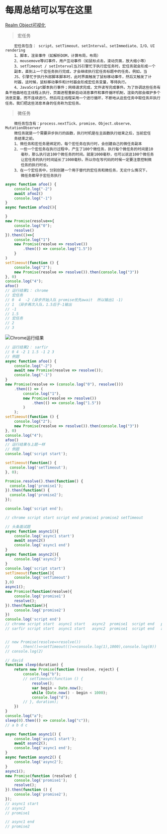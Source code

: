 # 每周总结可以写在这里

[Realm Object可视化](https://codesandbox.io/s/little-lake-31s9r?file=/index.html)

>宏任务

        宏任务包含： script、setTimeout、setInterval、setImmediate、I/O、UI rendering
        1、脚本，渲染事件（如解析DOM，计算布局，布局）
        2、mousemove等UI事件，用户互动事件（如鼠标点击，滚动页面，放大缩小等）
        3、setTimeout / setInterval当JS引擎忙于执行宏任务时，宏任务就会形成一个
        副本，直到上一个宏任务执行完成，才会继续执行宏任务标题中的任务。例如，当
        JS、引擎忙于执行外部脚本脚本时，此时界面触发了鼠标移动事件，然后又触发了计
        时器，这时候，鼠标移动事件和计时器会形成宏任务变量，等待执行。
        4、JavaScript脚本执行事件；网络请求完成，文件读写完成事件。为了协调这些任务有条不扭曲地在主线程上执行，页面进程重新启动消息事件和事件循环机制，渲染内部会维护多个消息变量，而不连续进行。然后将主线程采用一个进行循环，不断地从这些任务中取任务并执行任务。我们把这些消息本身的任务称为宏任务。

>微任务

        微任务包含有：process.nextTick、promise、Object.observe、MutationObserver
        微任务就是一个需要异步执行的函数，执行时机是在主函数执行结束之后，当前宏任
        务结束之前。
        1、微任务和宏任务是绑定的，每个宏任务在执行时，会创建自己的微任务副本
        2、一些一个宏任务在执行过程中，产生了100个微任务，执行每个微任务的时间是10
           毫秒，那么执行这100个微任务的时间。就是1000毫秒，也可以说这100个微任务
           让宏任务的执行时间延长了1000毫秒。所以你在写代码的时候一定要注意控制微
           任务的执行时长。
        3、在一个宏任务中，分别创建一个用于替代的宏任务和微任务，无论什么情况下，
           微任务都早于宏任务执行

```js
async function afoo() {
    console.log("-2")
    await afoo2()
    console.log("-1")
}
async function afoo2(){

}
new Promise(resolve=>{
    console.log("0");
    resolve()
}).then(()=>{
    console.log("1")
    new Promise(resolve => resolve())
        .then(() => console.log("1.5"))
    }
)
setTimeout(function () {
    console.log("2");
    new Promise(resolve => resolve()).then(console.log("3"))
}, 0)
console.log("4");
afoo()
// 运行结果1： chrome
// 宏任务
// 0  4  -2 (异步开始入队 promise优先await  所以输出1 -1)
// 1 （异步再次入队，1.5后于-1输出
// -1
// 1.5
// 宏任务
// 2
// 3
```

![Chrome运行结果](./image.png)

```js
// 运行结果2： sarfir
// 0 4 -2 1 1.5 -1 2 3
// 例题
async function afoo() {
    console.log("-2")
    await new Promise(resolve => resolve());
    console.log("-1")
}
new Promise(resolve => (console.log("0"), resolve()))
    .then(() => (
        console.log("1"),
        new Promise(resolve => resolve())
            .then(() => console.log("1.5"))
        )
    );
setTimeout(function () {
    console.log("2");
    new Promise(resolve => resolve()).then(console.log("3"))
}, 0)
console.log("4");
afoo()
// 运行结果与上题一样
// 例题
console.log('script start');

setTimeout(function() {
  console.log('setTimeout');
}, 0);

Promise.resolve().then(function() {
  console.log('promise1');
}).then(function() {
  console.log('promise2');
});

console.log('script end');

// chrome script start script end promise1 promise2 setTimeout

// 头条面试题
async function async1(){
    console.log('async1 start')
    await async2()
    console.log('async1 end')
}
async function async2(){
    console.log('async2')
}
console.log('script start')
setTimeout(function(){
    console.log('setTimeout') 
},0)  
async1();
new Promise(function(resolve){
    console.log('promise1')
    resolve();
}).then(function(){
    console.log('promise2')
})
console.log('script end')
// chrome script start  async1 start   async2  promise1  script end   promise2  async1 end  setTimeout
// sarfir script start  async1 start   async2  promise1  script end   async1 end  promise2  setTimeout


// new Promise(resolve=>resolve())
//     .then(()=>setTimeout(()=>console.log(1),1000),console.log(0))
// console.log(2)

// david
function sleep(duration) {
    return new Promise(function (resolve, reject) {
        console.log("b");
        // setTimeout(function () {
            resolve();
            var begin = Date.now();
            while (Date.now() - begin < 1000);
            console.log("d");
        // }, duration);
    })
}
console.log("a");
sleep(0).then(() => console.log("c"));
// a b d c

async function async1() {
    console.log('async1 start');
    await async2();
    console.log('async1 end');
}
async function async2() {
    console.log('async2');
}
async1();
new Promise(function (resolve) {
    console.log('promise1');
    resolve();
}).then(function () {
    console.log('promise2');
});
// async1 start
// async2
// promise1

// async1 end
// promise2
```
